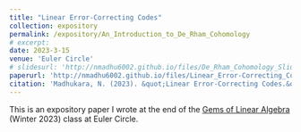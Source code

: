 ```yaml
---
title: "Linear Error-Correcting Codes"
collection: expository
permalink: /expository/An_Introduction_to_De_Rham_Cohomology
# excerpt: 
date: 2023-3-15
venue: 'Euler Circle'
# slidesurl: 'http://nmadhu6002.github.io/files/De_Rham_Cohomology_Slides.pdf'
paperurl: 'http://nmadhu6002.github.io/files/Linear_Error-Correcting_Codes.pdf'
citation: 'Madhukara, N. (2023). &quot;Linear Error-Correcting Codes.&quot; <i>Euler Circle</i>.'
---
```


This is an expository paper I wrote at the end of the [Gems of Linear Algebra](https://eulercircle.com/gems-of-linear-algebra/) (Winter 2023) class at Euler Circle.